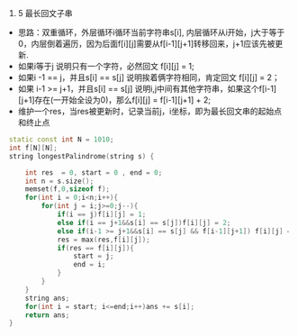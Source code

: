 <!--
 * @Author: zzzzztw
 * @Date: 2023-03-22 10:58:28
 * @LastEditors: Do not edit
 * @LastEditTime: 2023-03-27 11:30:16
 * @FilePath: /cpptest/算法/leetcode/字符串类型dp.md
-->
1. 5 最长回文子串
* 思路：双重循环，外层循环i循环当前字符串s[i], 内层循环从i开始，j大于等于0，内层倒着遍历，因为后面f[i][j]需要从f[i-1][j+1]转移回来，j+1应该先被更新.
* 如果i等于j 说明只有一个字符，必然回文 f[i][j] = 1;  
* 如果i -1 == j，并且s[i] == s[j] 说明挨着俩字符相同，肯定回文 f[i][j] =  2；
* 如果 i-1 >= j+1，并且s[i] == s[j] 说明i,j中间有其他字符串，如果这个f[i-1][j+1]存在(一开始全设为0)，那么f[i][j] = f[i-1][j+1] + 2;
* 维护一个res，当res被更新时，记录当前j，i坐标，即为最长回文串的起始点和终止点
```cpp
 static const int N = 1010;
 int f[N][N];
 string longestPalindrome(string s) {

     int res  = 0, start = 0 , end = 0;
     int n = s.size();
     memset(f,0,sizeof f);
     for(int i = 0;i<n;i++){
         for(int j = i;j>=0;j--){
             if(i == j)f[i][j] = 1;
             else if(i == j+1&&s[i] == s[j])f[i][j] = 2;
             else if(i-1 >= j+1&&s[i] == s[j] && f[i-1][j+1]) f[i][j] = f[i-1][j+1] + 2;
             res = max(res,f[i][j]);
             if(res == f[i][j]){
                 start = j;
                 end = i;
             }
         }
     }
     string ans;
     for(int i = start; i<=end;i++)ans += s[i];
     return ans;
 }

```
